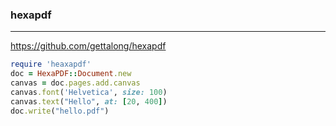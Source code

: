 ### hexapdf
---
https://github.com/gettalong/hexapdf

```ruby
require 'heaxapdf'
doc = HexaPDF::Document.new
canvas = doc.pages.add.canvas
canvas.font('Helvetica', size: 100)
canvas.text("Hello", at: [20, 400])
doc.write("hello.pdf")
```

```
```

```
```




















